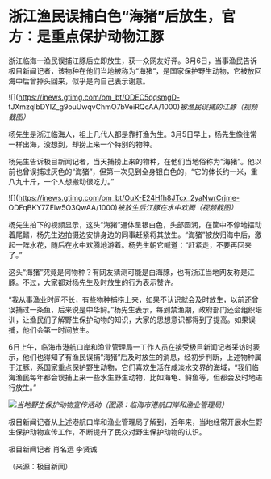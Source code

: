 # 浙江渔民误捕白色“海猪”后放生，官方：是重点保护动物江豚

浙江临海一渔民误捕江豚后立即放生，获一众网友好评。3月6日，当事渔民告诉极目新闻记者，该物种在他们当地被称为“海猪”，是国家保护野生动物，它被放回海中后曾掉头回来，似乎是向自己表示谢意。

![](https://inews.gtimg.com/om_bt/ODEC5qqsmgD-
tJXmzqIbDYIZ_g9ouUwqvChmO7bVeiRQcAA/1000)_被渔民误捕的江豚（视频截图）_

杨先生是浙江临海人，祖上几代人都是靠打渔为生。3月5日早上，杨先生像往常一样出海，没想到，却捞上来一个特别的物种。

杨先生告诉极目新闻记者，当天捕捞上来的物种，在他们当地俗称为“海猪”。他以前也曾误捕过灰色的“海猪”，但第一次见到全身银白色的，“它的体长约一米，重八九十斤，一个人想搬动很吃力。”

![](https://inews.gtimg.com/om_bt/OuX-E24Hfh8JTcx_2yaNwrCrjme-
ODFqBKY7ZElw5O3QwAA/1000)_被放生后江豚在水中欢腾（视频截图）_

杨先生拍下的视频显示，这头“海猪”通体呈银白色，头部圆润，在筐中不停地摆动着尾鳍，杨先生边拍摄边安排身边的同事赶紧将其放生。“海猪”被放归海中后，激起一阵水花，随后在水中欢腾地游着。杨先生朝它喊道：“赶紧走，不要再回来了。”

这头“海猪”究竟是何物种？有网友猜测可能是白海豚，也有浙江当地网友称是江豚。不过，大家都对杨先生及时放生的行为表示赞许。

“我从事渔业时间不长，有些物种捕捞上来，如果不认识就会及时放生，以前还曾误捕过一条鱼，后来说是中华鲟。”杨先生表示，每到禁渔期，政府部门还会组织培训，让渔民们了解野生保护动物的知识，大家的思想意识都得到了提高。如果误捕，他们会第一时间放生。

6日上午，临海市港航口岸和渔业管理局一工作人员在接受极目新闻记者采访时表示，他们也得知了有渔民误捕“海猪”后及时放生的消息，经初步判断，上述物种属于江豚，系国家重点保护野生动物，它们喜欢生活在咸淡水交界的海域，“我们临海渔民每年都会误捕上来一些水生野生动物，比如海龟、鲟鱼等，但都会及时地进行放生。”

![](https://inews.gtimg.com/om_bt/Ol_fnpmAdBP_2s39wlfj9zBrcMpd0w6sPKnQ-J0cGmYMkAA/1000)_当地野生保护动物宣传活动（图源：临海市港航口岸和渔业管理局）_

极目新闻记者从上述港航口岸和渔业管理局了解到，近年来，当地经常开展水生野生保护动物宣传工作，不断提升了民众对野生保护动物的认识。

极目新闻记者 肖名远 李贤诚

（来源：极目新闻）

